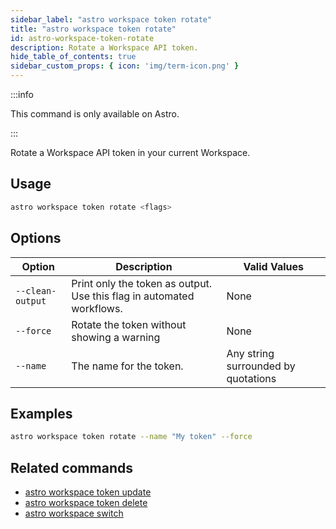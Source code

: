 ```yaml
---
sidebar_label: "astro workspace token rotate"
title: "astro workspace token rotate"
id: astro-workspace-token-rotate
description: Rotate a Workspace API token.
hide_table_of_contents: true
sidebar_custom_props: { icon: 'img/term-icon.png' }
---
```


:::info

This command is only available on Astro.

:::

Rotate a Workspace API token in your current Workspace.

## Usage

```sh
astro workspace token rotate <flags>
```

## Options

| Option            | Description                                                                                                                             | Valid Values  |
| ----------------- | --------------------------------------------------------------------------------------------------------------------------------------- | ------------- |
| `--clean-output`   | Print only the token as output. Use this flag in automated workflows.                                                                                                      | None   |
| `--force` | Rotate the token without showing a warning |  None |
| `--name` | The name for the token. | Any string surrounded by quotations |

## Examples

```sh
astro workspace token rotate --name "My token" --force
```

## Related commands

- [astro workspace token update](cli/astro-workspace-token-update.md)
- [astro workspace token delete](cli/astro-workspace-token-delete.md)
- [astro workspace switch](cli/astro-workspace-switch.md)